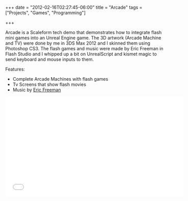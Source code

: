 +++
date = "2012-02-16T02:27:45-06:00"
title = "Arcade"
tags = ["Projects", "Games", "Programming"]

+++

Arcade is a Scaleform tech demo that demonstrates how to integrate flash mini games into an Unreal Engine game. The 3D artwork (Arcade Machine and TV) were done by me in 3DS Max 2012 and I skinned them using Photoshop CS3. The flash games and music were made by Eric Freeman in Flash Studio and I whipped up a bit on UnrealScript and kismet magic to send keyboard and mouse inputs to them. 

Features:

  * Complete Arcade Machines with flash games
  * Tv Screens that show flash movies
  * Music by [Eric Freeman](http://www.giantshaft.com)


<iframe width="560" height="315" src="//www.youtube.com/embed/0jpqIwHlR3o" frameborder="0" allowfullscreen></iframe>

